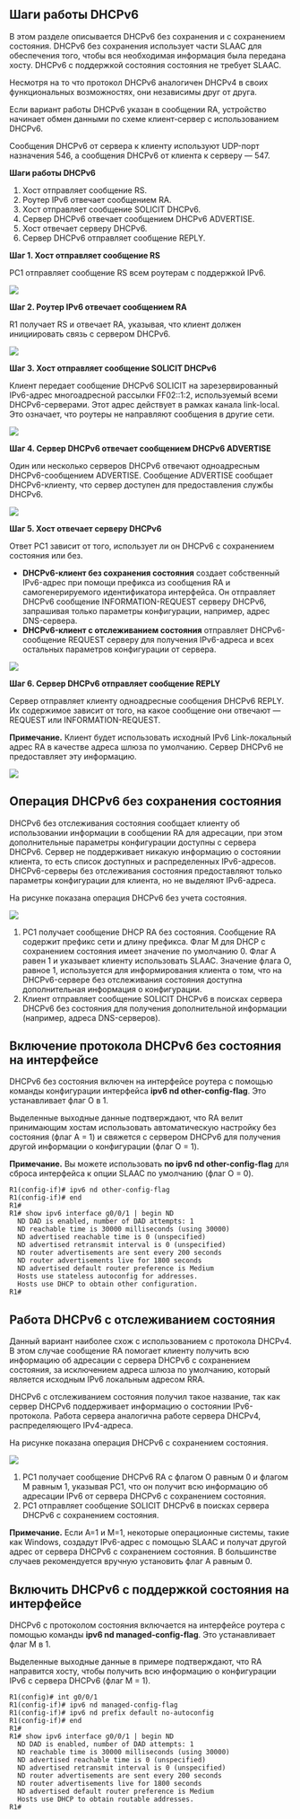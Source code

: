 <!-- 8.3.1 -->
## Шаги работы DHCPv6

В этом разделе описывается DHCPv6 без сохранения и с сохранением состояния. DHCPv6 без сохранения использует части SLAAC для обеспечения того, чтобы вся необходимая информация была передана хосту. DHCPv6 с поддержкой состояния состояния не требует SLAAC.

Несмотря на то что протокол DHCPv6 аналогичен DHCPv4 в своих функциональных возможностях, они независимы друг от друга.

Если вариант работы DHCPv6 указан в сообщении RA, устройство начинает обмен данными по схеме клиент-сервер с использованием DHCPv6.

Сообщения DHCPv6 от сервера к клиенту используют UDP-порт назначения 546, а сообщения DHCPv6 от клиента к серверу — 547.

**Шаги работы DHCPv6**

1. Хост отправляет сообщение RS.
2. Роутер IPv6 отвечает сообщением RA.
3. Хост отправляет сообщение SOLICIT DHCPv6.
4. Сервер DHCPv6 отвечает сообщением DHCPv6 ADVERTISE.
5. Хост отвечает серверу DHCPv6.
6. Сервер DHCPv6 отправляет сообщение REPLY.

**Шаг 1. Хост отправляет сообщение RS**

PC1 отправляет сообщение RS всем роутерам с поддержкой IPv6.

![](./assets/8.3.1-1.svg)


**Шаг 2. Роутер IPv6 отвечает сообщением RA**

R1 получает RS и отвечает RA, указывая, что клиент должен инициировать связь с сервером DHCPv6.

![](./assets/8.3.1-2.svg)


**Шаг 3. Хост отправляет сообщение SOLICIT DHCPv6**

Клиент передает сообщение DHCPv6 SOLICIT на зарезервированный IPv6-адрес многоадресной рассылки FF02::1:2, используемый всеми DHCPv6-серверами. Этот адрес действует в рамках канала link-local. Это означает, что роутеры не направляют сообщения в другие сети.

![](./assets/8.3.1-3.svg)


**Шаг 4. Сервер DHCPv6 отвечает сообщением DHCPv6 ADVERTISE**

Один или несколько серверов DHCPv6 отвечают одноадресным DHCPv6-сообщением ADVERTISE. Сообщение ADVERTISE сообщает DHCPv6-клиенту, что сервер доступен для предоставления службы DHCPv6.

![](./assets/8.3.1-4.svg)


**Шаг 5. Хост отвечает серверу DHCPv6**

Ответ PC1 зависит от того, использует ли он DHCPv6 с сохранением состояния или без.

*  **DHCPv6-клиент без сохранения состояния** создает собственный IPv6-адрес при помощи префикса из сообщения RA и самогенерируемого идентификатора интерфейса. Он отправляет DHCPv6 сообщение INFORMATION-REQUEST серверу DHCPv6, запрашивая только параметры конфигурации, например, адрес DNS-сервера.
* **DHCPv6-клиент с отслеживанием состояния** отправляет DHCPv6-сообщение REQUEST серверу для получения IPv6-адреса и всех остальных параметров конфигурации от сервера.

![](./assets/8.3.1-5.svg)


**Шаг 6. Сервер DHCPv6 отправляет сообщение REPLY**

Сервер отправляет клиенту одноадресные сообщения DHCPv6 REPLY. Их содержимое зависит от того, на какое сообщение они отвечают — REQUEST или INFORMATION-REQUEST.

**Примечание.** Клиент будет использовать исходный IPv6 Link-локальный адрес RA в качестве адреса шлюза по умолчанию. Сервер DHCPv6 не предоставляет эту информацию.

![](./assets/8.3.1-6.svg)


<!-- 8.3.2 -->
## Операция DHCPv6 без сохранения состояния

DHCPv6 без отслеживания состояния сообщает клиенту об использовании информации в сообщении RA для адресации, при этом дополнительные параметры конфигурации доступны с сервера DHCPv6. Сервер не поддерживает никакую информацию о состоянии клиента, то есть список доступных и распределенных IPv6-адресов. DHCPv6-серверы без отслеживания состояния предоставляют только параметры конфигурации для клиента, но не выделяют IPv6-адреса.

На рисунке показана операция DHCPv6 без учета состояния.

![](./assets/8.3.2.svg)


1. PC1 получает сообщение DHCP RA без состояния. Сообщение RA содержит префикс сети и длину префикса. Флаг M для DHCP с сохранением состояния имеет значение по умолчанию 0. Флаг A равен 1 и указывает клиенту использовать SLAAC. Значение флага O, равное 1, используется для информирования клиента о том, что на DHCPv6-сервере без отслеживания состояния доступна дополнительная информация о конфигурации.
2. Клиент отправляет сообщение SOLICIT DHCPv6 в поисках сервера DHCPv6 без состояния для получения дополнительной информации (например, адреса DNS-серверов).

<!-- 8.3.3 -->
## Включение протокола DHCPv6 без состояния на интерфейсе

DHCPv6 без состояния включен на интерфейсе роутера с помощью команды конфигурации интерфейса **ipv6 nd other-config-flag**. Это устанавливает флаг O в 1.

Выделенные выходные данные подтверждают, что RA велит принимающим хостам использовать автоматическую настройку без состояния (флаг A = 1) и свяжется с сервером DHCPv6 для получения другой информации о конфигурации (флаг O = 1).

**Примечание.** Вы можете использовать **no ipv6 nd other-config-flag** для сброса интерфейса к опции SLAAC по умолчанию (флаг O = 0).

```
R1(config-if)# ipv6 nd other-config-flag
R1(config-if)# end
R1#
R1# show ipv6 interface g0/0/1 | begin ND
  ND DAD is enabled, number of DAD attempts: 1
  ND reachable time is 30000 milliseconds (using 30000)
  ND advertised reachable time is 0 (unspecified)
  ND advertised retransmit interval is 0 (unspecified)
  ND router advertisements are sent every 200 seconds
  ND router advertisements live for 1800 seconds
  ND advertised default router preference is Medium
  Hosts use stateless autoconfig for addresses.
  Hosts use DHCP to obtain other configuration.
R1#
```

<!-- 8.3.4 -->
## Работа DHCPv6 с отслеживанием состояния

Данный вариант наиболее схож с использованием с протокола DHCPv4. В этом случае сообщение RA помогает клиенту получить всю информацию об адресации с сервера DHCPv6 с сохранением состояния, за исключением адреса шлюза по умолчанию, который является исходным IPv6 локальным адресом RRA.

DHCPv6 с отслеживанием состояния получил такое название, так как сервер DHCPv6 поддерживает информацию о состоянии IPv6-протокола. Работа сервера аналогична работе сервера DHCPv4, распределяющего IPv4-адреса.

На рисунке показана операция DHCPv6 с сохранением состояния.

![](./assets/8.3.4.svg)


1. PC1 получает сообщение DHCPv6 RA с флагом O равным 0 и флагом M равным 1, указывая PC1, что он получит всю информацию об адресации IPv6 от сервера DHCPv6 с сохранением состояния.
2. PC1 отправляет сообщение SOLICIT DHCPv6 в поисках сервера DHCPv6 с сохранением состояния.

**Примечание.** Если A=1 и M=1, некоторые операционные системы, такие как Windows, создадут IPv6-адрес с помощью SLAAC и получат другой адрес от сервера DHCPv6 с сохранением состояния. В большинстве случаев рекомендуется вручную установить флаг A равным 0.

<!-- 8.3.5 -->
## Включить DHCPv6 с поддержкой состояния на интерфейсе

DHCPv6 с протоколом состояния включается на интерфейсе роутера с помощью команды **ipv6 nd managed-config-flag**. Это устанавливает флаг M в 1.

Выделенные выходные данные в примере подтверждают, что RA направится хосту, чтобы получить всю информацию о конфигурации IPv6 с сервера DHCPv6 (флаг M = 1).

```
R1(config)# int g0/0/1
R1(config-if)# ipv6 nd managed-config-flag
R1(config-if)# ipv6 nd prefix default no-autoconfig
R1(config-if)# end
R1#
R1# show ipv6 interface g0/0/1 | begin ND
  ND DAD is enabled, number of DAD attempts: 1
  ND reachable time is 30000 milliseconds (using 30000)
  ND advertised reachable time is 0 (unspecified)
  ND advertised retransmit interval is 0 (unspecified)
  ND router advertisements are sent every 200 seconds
  ND router advertisements live for 1800 seconds
  ND advertised default router preference is Medium
  Hosts use DHCP to obtain routable addresses.
R1#
```

<!-- 8.3.6 -->
<!-- quiz -->
